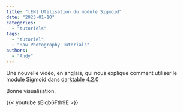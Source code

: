 ```yaml
---
title: "[EN] Utilisation du module Sigmoid"
date: "2023-01-10"
categories:
  - "tutoriels"
tags:
  - "tutoriel"
  - "Raw Photography Tutorials"
authors:
  - "Andy"   
---
```

Une nouvelle vidéo, en anglais, qui nous explique comment utiliser le module Sigmoid dans [darktable 4.2.0](/posts/2022/12/notes-version-4.2/)

Bonne visualisation.

{{< youtube sEIqb6Fth9E >}}


